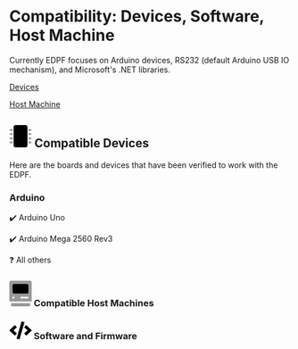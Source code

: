 # Compatibility: Devices, Software, Host Machine

Currently EDPF focuses on Arduino devices, RS232 (default Arduino USB IO mechanism), and Microsoft's .NET libraries.

[Devices](#id-devices)

[Host Machine](#id-host-machine)

<a id='id-microcontrollers'></a>
## <img id="id-devices" src="Resources/Media/graphics/microchip_duotone.svg" style="width:40px;"/> Compatible Devices
Here are the boards and devices that have been verified to work with the EDPF. 
### Arduino
:heavy_check_mark: Arduino Uno

:heavy_check_mark: Arduino Mega 2560 Rev3

:question: All others


<a id='id-host-machine'></a>
### <img src="Resources/Media/graphics/computer-classic_duotone.svg" style="width:40px;"/> Compatible Host Machines


### <img src="Resources/Media/graphics/code.svg" alt="drawing" style="width:40px;"/> Software and Firmware


